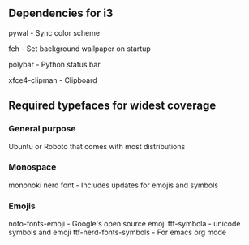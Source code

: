 ## Dependencies for i3

pywal - Sync color scheme

feh - Set background wallpaper on startup

polybar - Python status bar

xfce4-clipman - Clipboard


## Required typefaces for widest coverage
### General purpose
Ubuntu or Roboto that comes with most distributions

### Monospace
mononoki nerd font - Includes updates for emojis and symbols


### Emojis
noto-fonts-emoji - Google's open source emoji
ttf-symbola - unicode symbols and emoji
ttf-nerd-fonts-symbols - For emacs org mode
